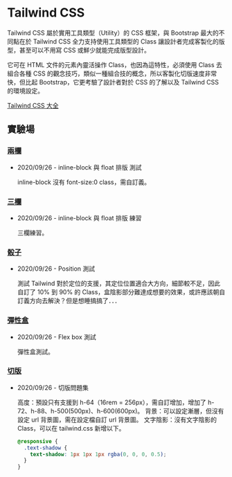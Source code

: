 # Tailwind CSS

Tailwind CSS 屬於實用工具類型（Utility）的 CSS 框架，與 Bootstrap 最大的不同點在於 Tailwind CSS 全力支持使用工具類型的 Class 讓設計者完成客製化的版型，甚至可以不用寫 CSS 或鮮少就能完成版型設計。

它可在 HTML 文件的元素內靈活操作 Class，也因為這特性，必須使用 Class 去組合各種 CSS 的觀念技巧，類似一種組合技的概念，所以客製化切版速度非常快，但比起 Bootstrap，它更考驗了設計者對於 CSS 的了解以及 Tailwind CSS 的環境設定。

[Tailwind CSS 大全](https://powerkaifu.github.io/2020/09/24/lesson-tailwind-css/)

## 實驗場

### [兩欄](https://powerkaifu.github.io/Tailwind_CSS/src/2020-09-26-two-column.html)

- 2020/09/26 - inline-block 與 float 排版 測試

  inline-block 沒有 font-size:0 class，需自訂義。

### [三欄](https://powerkaifu.github.io/Tailwind_CSS/src/2020-09-26-three-column.html)

- 2020/09/26 - inline-block 與 float 排版 練習

  三欄練習。

### [骰子](https://powerkaifu.github.io/Tailwind_CSS/src/2020-09-26-dice.html)

- 2020/09/26 - Position 測試

  測試 Tailwind 對於定位的支援，其定位位置適合大方向，細節較不足，因此自訂了 10% 到 90% 的 Class，盒陰影部分難達成想要的效果，或許應該朝自訂義方向去解決？但是想睡搞搞了．．．

### [彈性盒](https://powerkaifu.github.io/Tailwind_CSS/src/2020-09-29-flexbox.html)

- 2020/09/26 - Flex box 測試

  彈性盒測試。

### [切版](https://powerkaifu.github.io/Tailwind_CSS/src/2020-09-29-layout.html)

- 2020/09/26 - 切版問題集

  高度：預設只有支援到 h-64（16rem = 256px），需自訂增加，增加了 h-72、h-88、h-500(500px)、h-600(600px)。
  背景：可以設定漸層，但沒有設定 url 背景圖，需在設定檔自訂 url 背景圖。
  文字陰影：沒有文字陰影的 Class，可以在 tailwind.css 新增以下。

  ```css
  @responsive {
    .text-shadow {
      text-shadow: 1px 1px 1px rgba(0, 0, 0, 0.5);
    }
  }
  ```
